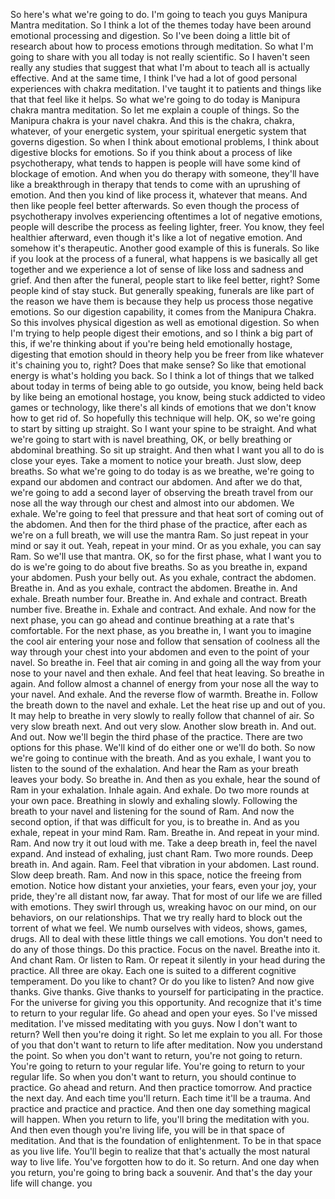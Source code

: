  So here's what we're going to do. I'm going to teach you guys Manipura Mantra meditation. So I think a lot of the themes today have been around emotional processing and digestion. So I've been doing a little bit of research about how to process emotions through meditation. So what I'm going to share with you all today is not really scientific. So I haven't seen really any studies that suggest that what I'm about to teach all is actually effective. And at the same time, I think I've had a lot of good personal experiences with chakra meditation. I've taught it to patients and things like that that feel like it helps. So what we're going to do today is Manipura chakra mantra meditation. So let me explain a couple of things. So the Manipura chakra is your navel chakra. And this is the chakra, chakra, whatever, of your energetic system, your spiritual energetic system that governs digestion. So when I think about emotional problems, I think about digestive blocks for emotions. So if you think about a process of like psychotherapy, what tends to happen is people will have some kind of blockage of emotion. And when you do therapy with someone, they'll have like a breakthrough in therapy that tends to come with an uprushing of emotion. And then you kind of like process it, whatever that means. And then like people feel better afterwards. So even though the process of psychotherapy involves experiencing oftentimes a lot of negative emotions, people will describe the process as feeling lighter, freer. You know, they feel healthier afterward, even though it's like a lot of negative emotion. And somehow it's therapeutic. Another good example of this is funerals. So like if you look at the process of a funeral, what happens is we basically all get together and we experience a lot of sense of like loss and sadness and grief. And then after the funeral, people start to like feel better, right? Some people kind of stay stuck. But generally speaking, funerals are like part of the reason we have them is because they help us process those negative emotions. So our digestion capability, it comes from the Manipura Chakra. So this involves physical digestion as well as emotional digestion. So when I'm trying to help people digest their emotions, and so I think a big part of this, if we're thinking about if you're being held emotionally hostage, digesting that emotion should in theory help you be freer from like whatever it's chaining you to, right? Does that make sense? So like that emotional energy is what's holding you back. So I think a lot of things that we talked about today in terms of being able to go outside, you know, being held back by like being an emotional hostage, you know, being stuck addicted to video games or technology, like there's all kinds of emotions that we don't know how to get rid of. So hopefully this technique will help. OK, so we're going to start by sitting up straight. So I want your spine to be straight. And what we're going to start with is navel breathing, OK, or belly breathing or abdominal breathing. So sit up straight. And then what I want you all to do is close your eyes. Take a moment to notice your breath. Just slow, deep breaths. So what we're going to do today is as we breathe, we're going to expand our abdomen and contract our abdomen. And after we do that, we're going to add a second layer of observing the breath travel from our nose all the way through our chest and almost into our abdomen. We exhale. We're going to feel that pressure and that heat sort of coming out of the abdomen. And then for the third phase of the practice, after each as we're on a full breath, we will use the mantra Ram. So just repeat in your mind or say it out. Yeah, repeat in your mind. Or as you exhale, you can say Ram. So we'll use that mantra. OK, so for the first phase, what I want you to do is we're going to do about five breaths. So as you breathe in, expand your abdomen. Push your belly out. As you exhale, contract the abdomen. Breathe in. And as you exhale, contract the abdomen. Breathe in. And exhale. Breath number four. Breathe in. And exhale and contract. Breath number five. Breathe in. Exhale and contract. And exhale. And now for the next phase, you can go ahead and continue breathing at a rate that's comfortable. For the next phase, as you breathe in, I want you to imagine the cool air entering your nose and follow that sensation of coolness all the way through your chest into your abdomen and even to the point of your navel. So breathe in. Feel that air coming in and going all the way from your nose to your navel and then exhale. And feel that heat leaving. So breathe in again. And follow almost a channel of energy from your nose all the way to your navel. And exhale. And the reverse flow of warmth. Breathe in. Follow the breath down to the navel and exhale. Let the heat rise up and out of you. It may help to breathe in very slowly to really follow that channel of air. So very slow breath next. And out very slow. Another slow breath in. And out. And out. Now we'll begin the third phase of the practice. There are two options for this phase. We'll kind of do either one or we'll do both. So now we're going to continue with the breath. And as you exhale, I want you to listen to the sound of the exhalation. And hear the Ram as your breath leaves your body. So breathe in. And then as you exhale, hear the sound of Ram in your exhalation. Inhale again. And exhale. Do two more rounds at your own pace. Breathing in slowly and exhaling slowly. Following the breath to your navel and listening for the sound of Ram. And now the second option, if that was difficult for you, is to breathe in. And as you exhale, repeat in your mind Ram. Ram. Breathe in. And repeat in your mind. Ram. And now try it out loud with me. Take a deep breath in, feel the navel expand. And instead of exhaling, just chant Ram. Two more rounds. Deep breath in. And again. Ram. Feel that vibration in your abdomen. Last round. Slow deep breath. Ram. And now in this space, notice the freeing from emotion. Notice how distant your anxieties, your fears, even your joy, your pride, they're all distant now, far away. That for most of our life we are filled with emotions. They swirl through us, wreaking havoc on our mind, on our behaviors, on our relationships. That we try really hard to block out the torrent of what we feel. We numb ourselves with videos, shows, games, drugs. All to deal with these little things we call emotions. You don't need to do any of those things. Do this practice. Focus on the navel. Breathe into it. And chant Ram. Or listen to Ram. Or repeat it silently in your head during the practice. All three are okay. Each one is suited to a different cognitive temperament. Do you like to chant? Or do you like to listen? And now give thanks. Give thanks. Give thanks to yourself for participating in the practice. For the universe for giving you this opportunity. And recognize that it's time to return to your regular life. Go ahead and open your eyes. So I've missed meditation. I've missed meditating with you guys. Now I don't want to return? Well then you're doing it right. So let me explain to you all. For those of you that don't want to return to life after meditation. Now you understand the point. So when you don't want to return, you're not going to return. You're going to return to your regular life. You're going to return to your regular life. So when you don't want to return, you should continue to practice. Go ahead and return. And then practice tomorrow. And practice the next day. And each time you'll return. Each time it'll be a trauma. And practice and practice and practice. And then one day something magical will happen. When you return to life, you'll bring the meditation with you. And then even though you're living life, you will be in that space of meditation. And that is the foundation of enlightenment. To be in that space as you live life. You'll begin to realize that that's actually the most natural way to live life. You've forgotten how to do it. So return. And one day when you return, you're going to bring back a souvenir. And that's the day your life will change. you